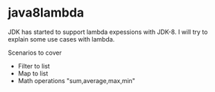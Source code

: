 # java8lambda

JDK has started to support lambda expessions with JDK-8. I will try to explain some use cases with lambda.

Scenarios to cover

* Filter to list
* Map to list
* Math operations "sum,average,max,min"